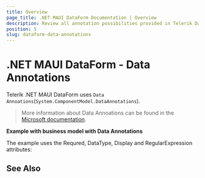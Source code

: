 ```yaml
---
title: Overview
page_title: .NET MAUI DataForm Documentation | Overview
description: Review all annotation possibilities provided in Telerik DataForm for .NET MAUI control.
position: 5
slug: dataform-data-annotations
---
```


# .NET MAUI DataForm - Data Annotations 

Telerik .NET MAUI DataForm uses `Data Annoations`(`System.ComponentModel.DataAnnotations`).

> More information about Data Annoations can be found in the [Microsoft documentation](https://docs.microsoft.com/en-us/dotnet/api/system.componentmodel.dataannotations?view=net-6.0).

**Example with business model with Data Annotations**

The example uses the Requred, DataType, Display and RegularExpression attributes:

<snippet id='dataform-datatype-editors-model'/>

## See Also

